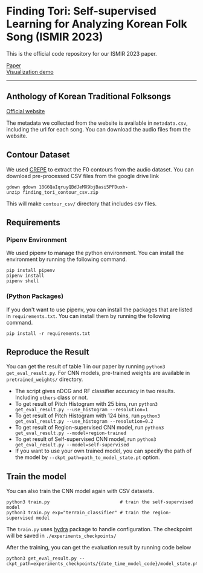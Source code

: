 # Finding Tori: Self-supervised Learning for Analyzing Korean Folk Song (ISMIR 2023)

This is the official code repository for our ISMIR 2023 paper.

[Paper]() \
[Visualization demo](https://danbinaerinhan.github.io/korean-folksong-visualization/)

----
## Anthology of Korean Traditional Folksongs
[Official website](http://urisori.co.kr/urisori-en/doku.php?id=start)

The metadata we collected from the website is available in `metadata.csv`, including the url for each song. You can download the audio files from the website.

## Contour Dataset
We used [CREPE](https://github.com/marl/crepe) to extract the F0 contours from the audio dataset. You can download pre-processed CSV files from the google drive link

```
gdown gdown 18G6QaIqruyQBdJeMX9bjBasi5PFDuxh-
unzip finding_tori_contour_csv.zip
```

This will make `contour_csv/` directory that includes csv files.


## Requirements
### Pipenv Environment
We used pipenv to manage the python environment. You can install the environment by running the following command.

```
pip install pipenv
pipenv install
pipenv shell
```

### (Python Packages)
If you don't want to use pipenv, you can install the packages that are listed in `requirements.txt`. You can install them by running the following command.

```
pip install -r requirements.txt
```




## Reproduce the Result
You can get the result of table 1 in our paper by running ``python3 get_eval_result.py``. For CNN models, pre-trained weights are available in `pretrained_weights/` directory. 


  - The script gives nDCG and RF classifier accuracy in two results. Including `others` class or not.
  - To get result of Pitch Histogram with 25 bins, run ``python3 get_eval_result.py --use_histogram --resolution=1``
  - To get result of Pitch Histogram with 124 bins, run ``python3 get_eval_result.py --use_histogram --resolution=0.2``
  - To get result of Region-supervised CNN model, run ``python3 get_eval_result.py --model=region-trained``
  - To get result of Self-supervised CNN model, run ``python3 get_eval_result.py --model=self-supervised``
  - If you want to use your own trained model, you can specify the path of the model by ``--ckpt_path=path_to_model_state.pt`` option.

## Train the model
You can also train the CNN model again with CSV datasets. 

```
python3 train.py                          # train the self-supervised model
python3 train.py exp="terrain_classifier" # train the region-supervised model
``` 

The `train.py` uses [hydra](https://hydra.cc/docs/intro/) package to handle configuration. The checkpoint will be saved in `./experiments_checkpoints/`

After the training, you can get the evaluation result by running code below
```
python3 get_eval_result.py --ckpt_path=experiments_checkpoints/{date_time_model_code}/model_state.pt
```